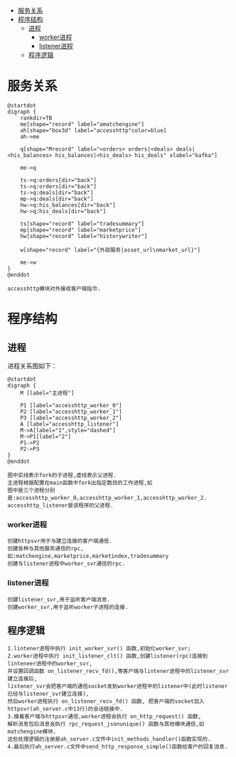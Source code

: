 - [服务关系](#服务关系)
- [程序结构](#程序结构)
    - [进程](#进程)
        - [worker进程](#worker进程)
        - [listener进程](#listener进程)
    - [程序逻辑](#程序逻辑)

# 服务关系

```plantuml
@startdot
digraph {
    rankdir=TB
    me[shape="record" label="amatchengine"]
    ah[shape="box3d" label="accesshttp"color=blue]
    ah->me

    q[shape="Mrecord" label="<orders> orders|<deals> deals|<his_balances> his_balances|<his_deals> his_deals" xlabel="kafka"]

    me->q

    ts->q:orders[dir="back"]
    ts->q:orders[dir="back"]
    ts->q:deals[dir="back"]
    mp->q:deals[dir="back"]
    hw->q:his_balances[dir="back"]
    hw->q:his_deals[dir="back"]

    ts[shape="record" label="tradesummary"]
    mp[shape="record" label="marketprice"]
    hw[shape="record" label="historywriter"]

    w[shape="record" label="{外部服务|asset_url\nmarket_url}"]
    
    me->w
}
@enddot
```

```
accesshttp模块对外接收客户端指令.
```

# 程序结构

## 进程

进程关系图如下：

```plantuml
@startdot
digraph {
    M [label="主进程"]

    P1 [label="accesshttp_worker_0"]
    P2 [label="accesshttp_worker_1"]
    P3 [label="accesshttp_worker_2"]
    A [label="accesshttp_listener"]
    M->A[label="1",style="dashed"]
    M->P1[label="2"]
    P1->P2
    P2->P3
}
@enddot
```

```
图中实线表示fork的子进程,虚线表示父进程.
主进程根据配置在main函数中fork出指定数目的工作进程,如
图中是三个进程分别是:accesshttp_worker_0,accesshttp_worker_1,accesshttp_worker_2.
accesshttp_listener是该程序的父进程.
```

<span id="processes"></span>

### worker进程

    创建httpsvr用于与建立连接的客户端通信.
    创建各种与其他服务通信的rpc,如:matchengine,marketprice,marketindex,tradesummary
    创建与listener进程中worker_svr通信的rpc.

<span id="processes"></span>

### listener进程

    创建listener_svr,用于监听客户端消息.
    创建worker_svr,用于监听worker子进程的连接.

## 程序逻辑

    1.lintener进程中执行 init_worker_svr() 函数,初始化worker_svr;
    2.worker进程中执行 init_listener_clt() 函数,创建listener(rpc)连接到linteneer进程中的worker_svr,
    并设置回调函数 on_listener_recv_fd(),等客户端与lintener进程中的listener_svr建立连接后,
    listener_svr会把客户端的通信socket发到worker进程中的listener中(此时listener已经与listener_svr建立连接),
    然后worker进程执行 on_listener_recv_fd() 函数, 把客户端的socket加入httpsvr(ah_server.c中13行)的会话链接中.
    3.接着客户端与httpsvr通信,worker进程会执行 on_http_request() 函数,
    解析消息包后消息会执行 rpc_request_jsonunique() 函数与其他模块通信,如matchengine模块.
    这些处理逻辑的注册是ah_server.c文件中init_methods_handler()函数实现的.
    4.最后执行ah_server.c文件中send_http_response_simple()函数给客户的回复消息.

    